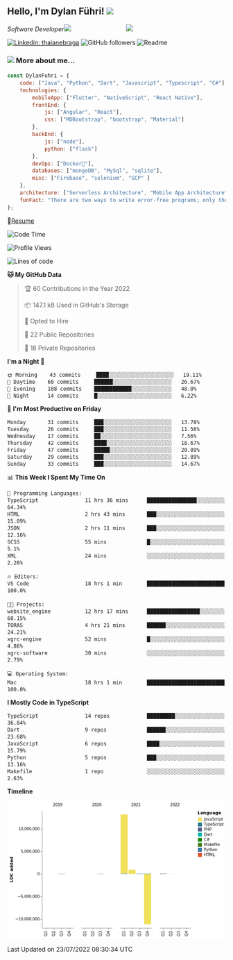 <h2>Hello, I'm Dylan Führi! <img src="https://media.giphy.com/media/12oufCB0MyZ1Go/giphy.gif" width="50"></h2>
<img align='right' src="https://media.giphy.com/media/836HiJc7pgzy8iNXCn/giphy.gif" width="230">
<p><em>Software Developer</a><img src="https://media.giphy.com/media/WUlplcMpOCEmTGBtBW/giphy.gif" width="30"> 
</em></p>

[![Linkedin: thaianebraga](https://img.shields.io/badge/-Dylan-blue?style=flat-square&logo=Linkedin&logoColor=white&link=https://www.linkedin.com/in/dylan-fuhri/)](https://www.linkedin.com/in/dylan-fuhri/)
![GitHub followers](https://img.shields.io/github/followers/HibiZA?style=social)
![Readme](https://github.com/HibiZA/HibiZA/workflows/Readme/badge.svg)

### <img src="https://media.giphy.com/media/VgCDAzcKvsR6OM0uWg/giphy.gif" width="50"> More about me...  

```javascript
const DylanFuhri = {
    code: ["Java", "Python", "Dart", "Javascript", "Typescript", "C#"],
    technologies: {
        mobileApp: ["Flutter", "NativeScript", "React Native"],
        frontEnd: {
            js: ["Angular", "React"],
            css: ["MDBootstrap", "bootstrap", "Material"]
        },
        backEnd: {
            js: ["node"],
            python: ["flask"]
        },
        devOps: ["Docker🐳"],
        databases: ["mongoDB", "MySql", "sqlite"],
        misc: ["Firebase", "selenium", "GCP" ]
    },
    architecture: ["Serverless Architecture", "Mobile App Architecture"],
    funFact: "There are two ways to write error-free programs; only the third one works"
};
```
📝[Resume](https://drive.google.com/file/d/1RjxKCcvUeoyYgnL_eCwQ9zay77Ayr0Xu/view?usp=sharing)
<!--START_SECTION:waka-->
![Code Time](http://img.shields.io/badge/Code%20Time-0%20secs-blue)

![Profile Views](http://img.shields.io/badge/Profile%20Views-0-blue)

![Lines of code](https://img.shields.io/badge/From%20Hello%20World%20I%27ve%20Written-3%20Million%20lines%20of%20code-blue)

**🐱 My GitHub Data** 

> 🏆 60 Contributions in the Year 2022
 > 
> 📦 147.1 kB Used in GitHub's Storage 
 > 
> 💼 Opted to Hire
 > 
> 📜 22 Public Repositories 
 > 
> 🔑 18 Private Repositories  
 > 
**I'm a Night 🦉** 

```text
🌞 Morning    43 commits     ████░░░░░░░░░░░░░░░░░░░░░   19.11% 
🌆 Daytime    60 commits     ██████░░░░░░░░░░░░░░░░░░░   26.67% 
🌃 Evening    108 commits    ████████████░░░░░░░░░░░░░   48.0% 
🌙 Night      14 commits     █░░░░░░░░░░░░░░░░░░░░░░░░   6.22%

```
📅 **I'm Most Productive on Friday** 

```text
Monday       31 commits     ███░░░░░░░░░░░░░░░░░░░░░░   13.78% 
Tuesday      26 commits     ███░░░░░░░░░░░░░░░░░░░░░░   11.56% 
Wednesday    17 commits     ██░░░░░░░░░░░░░░░░░░░░░░░   7.56% 
Thursday     42 commits     ████░░░░░░░░░░░░░░░░░░░░░   18.67% 
Friday       47 commits     █████░░░░░░░░░░░░░░░░░░░░   20.89% 
Saturday     29 commits     ███░░░░░░░░░░░░░░░░░░░░░░   12.89% 
Sunday       33 commits     ███░░░░░░░░░░░░░░░░░░░░░░   14.67%

```


📊 **This Week I Spent My Time On** 

```text
💬 Programming Languages: 
TypeScript               11 hrs 36 mins      ████████████████░░░░░░░░░   64.34% 
HTML                     2 hrs 43 mins       ███░░░░░░░░░░░░░░░░░░░░░░   15.09% 
JSON                     2 hrs 11 mins       ███░░░░░░░░░░░░░░░░░░░░░░   12.16% 
SCSS                     55 mins             █░░░░░░░░░░░░░░░░░░░░░░░░   5.1% 
XML                      24 mins             ░░░░░░░░░░░░░░░░░░░░░░░░░   2.26%

🔥 Editors: 
VS Code                  18 hrs 1 min        █████████████████████████   100.0%

🐱‍💻 Projects: 
website_engine           12 hrs 17 mins      █████████████████░░░░░░░░   68.15% 
TORAS                    4 hrs 21 mins       ██████░░░░░░░░░░░░░░░░░░░   24.21% 
xgrc-engine              52 mins             █░░░░░░░░░░░░░░░░░░░░░░░░   4.86% 
xgrc-software            30 mins             ░░░░░░░░░░░░░░░░░░░░░░░░░   2.79%

💻 Operating System: 
Mac                      18 hrs 1 min        █████████████████████████   100.0%

```

**I Mostly Code in TypeScript** 

```text
TypeScript               14 repos            █████████░░░░░░░░░░░░░░░░   36.84% 
Dart                     9 repos             ██████░░░░░░░░░░░░░░░░░░░   23.68% 
JavaScript               6 repos             ████░░░░░░░░░░░░░░░░░░░░░   15.79% 
Python                   5 repos             ███░░░░░░░░░░░░░░░░░░░░░░   13.16% 
Makefile                 1 repo              ░░░░░░░░░░░░░░░░░░░░░░░░░   2.63%

```


**Timeline**

![Chart not found](https://raw.githubusercontent.com/HibiZA/HibiZA/master/charts/bar_graph.png) 


 Last Updated on 23/07/2022 08:30:34 UTC
<!--END_SECTION:waka-->
